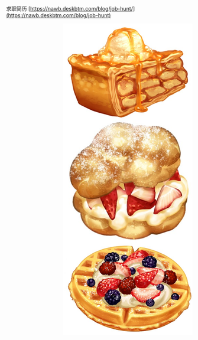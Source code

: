 求职简历 [https://nawb.deskbtm.com/blog/job-hunt/](https://nawb.deskbtm.com/blog/job-hunt)


<img align="right" width="350px" src="59332540_p0 (2).jpg"/>
<img align="right" width="350px" src="59332540_p0 (3).jpg"/>
<img align="right" width="350px" src="59332540_p0 (5).jpg"/>


